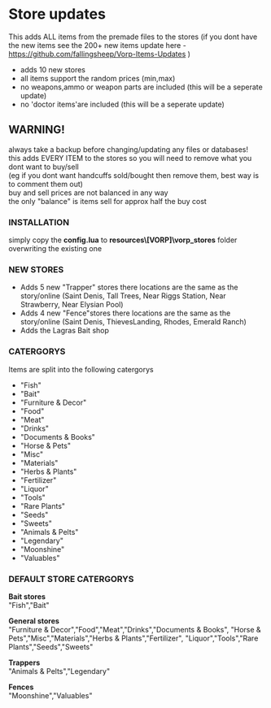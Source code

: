 
# Store updates
This adds ALL items from the premade files to the stores
(if you dont have the new items see the 200+ new items update here - https://github.com/fallingsheep/Vorp-Items-Updates )

- adds 10 new stores
- all items support the random prices (min,max)
- no weapons,ammo or weapon parts are included (this will be a seperate update)
- no 'doctor items'are included (this will be a seperate update)

## **WARNING!**  
always take a backup before changing/updating any files or databases!  
this adds EVERY ITEM to the stores so you will need to remove what you dont want to buy/sell  
(eg if you dont want handcuffs sold/bought then remove them, best way is to comment them out)  
buy and sell prices are not balanced in any way  
the only "balance" is items sell for approx half the buy cost  

### **INSTALLATION**  
simply copy the **config.lua** to **resources\\[VORP]\vorp_stores** folder overwriting the existing one

### **NEW STORES**  
- Adds 5 new "Trapper" stores there locations are the same as the story/online
(Saint Denis, Tall Trees, Near Riggs Station, Near Strawberry, Near Elysian Pool)
- Adds 4 new "Fence"stores there locations are the same as the story/online
(Saint Denis, ThievesLanding, Rhodes, Emerald Ranch)
- Adds the Lagras Bait shop

### **CATERGORYS**  
Items are split into the following catergorys
- "Fish"
- "Bait"
- "Furniture & Decor"
- "Food"
- "Meat"
- "Drinks"
- "Documents & Books"
- "Horse & Pets"
- "Misc"
- "Materials"
- "Herbs & Plants"
- "Fertilizer"
- "Liquor"
- "Tools"
- "Rare Plants"
- "Seeds"
- "Sweets"
- "Animals & Pelts"
- "Legendary"
- "Moonshine"
- "Valuables"

### **DEFAULT STORE CATERGORYS**  
**Bait stores**  
"Fish","Bait"

**General stores**  
"Furniture & Decor","Food","Meat","Drinks","Documents & Books",
"Horse & Pets","Misc","Materials","Herbs & Plants","Fertilizer",
"Liquor","Tools","Rare Plants","Seeds","Sweets"

**Trappers**  
"Animals & Pelts","Legendary"

**Fences**  
"Moonshine","Valuables"
